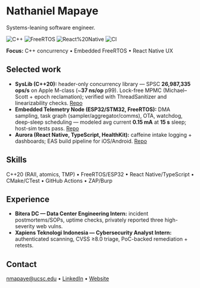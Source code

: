 # Nathaniel Mapaye
Systems-leaning software engineer. 

![C++](https://img.shields.io/badge/C%2B%2B-23-informational)
![FreeRTOS](https://img.shields.io/badge/RTOS-FreeRTOS-informational)
![React%20Native](https://img.shields.io/badge/React-Native-informational)
![CI](https://img.shields.io/badge/CI-GitHub%20Actions-informational)

**Focus:** C++ concurrency • Embedded FreeRTOS • React Native UX

## Selected work
- **SysLib (C++20):** header-only concurrency library — SPSC **26,987,335 ops/s** on Apple M-class (~**37 ns/op** p99). Lock-free MPMC (Michael–Scott + epoch reclamation); verified with ThreadSanitizer and linearizability checks. [Repo](https://github.com/nmapaye/syslib) 
- **Embedded Telemetry Node (ESP32/STM32, FreeRTOS):** DMA sampling, task graph (sampler/aggregator/comms), OTA, watchdog, deep-sleep scheduling — modeled avg current **0.15 mA** at **15 s** sleep; host-sim tests pass. [Repo](https://github.com/nmapaye/embnode)
- **Aurora (React Native, TypeScript, HealthKit):** caffeine intake logging + dashboards; EAS build pipeline for iOS/Android. [Repo](https://github.com/nmapaye/aurora)

## Skills
C++20 (RAII, atomics, TMP) • FreeRTOS/ESP32 • React Native/TypeScript • CMake/CTest • GitHub Actions • ZAP/Burp

## Experience
- **Bitera DC — Data Center Engineering Intern:** incident postmortems/SOPs, uptime checks, privately reported three high-severity web vulns.
- **Xapiens Teknologi Indonesia — Cybersecurity Analyst Intern:** authenticated scanning, CVSS ≥8.0 triage, PoC-backed remediation + retests.

## Contact
nmapaye@ucsc.edu • [LinkedIn](https://www.linkedin.com/in/nathaniel-fransiscus-mapaye) • [Website](https://nmapaye.carrd.co)
